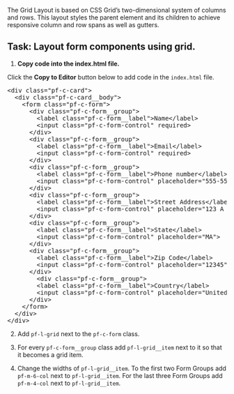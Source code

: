 The Grid Layout is based on CSS Grid’s two-dimensional system of columns and rows. This layout styles the parent element and its children to achieve responsive column and row spans as well as gutters.

## Task: Layout form components using grid.

1) <strong>Copy code into the index.html file.</strong>

Click the <strong>Copy to Editor</strong> button below to add code in the `index.html` file.

<pre class="file" data-filename="index.html" data-target="replace">
&lt;div class=&quot;pf-c-card&quot;&gt;
  &lt;div class=&quot;pf-c-card__body&quot;&gt;
    &lt;form class=&quot;pf-c-form&quot;&gt;
      &lt;div class=&quot;pf-c-form__group&quot;&gt;
        &lt;label class=&quot;pf-c-form__label&quot;&gt;Name&lt;/label&gt;
        &lt;input class=&quot;pf-c-form-control&quot; required&gt;
      &lt;/div&gt;
      &lt;div class=&quot;pf-c-form__group&quot;&gt;
        &lt;label class=&quot;pf-c-form__label&quot;&gt;Email&lt;/label&gt;
        &lt;input class=&quot;pf-c-form-control&quot; required&gt;
      &lt;/div&gt;
      &lt;div class=&quot;pf-c-form__group&quot;&gt;
        &lt;label class=&quot;pf-c-form__label&quot;&gt;Phone number&lt;/label&gt;
        &lt;input class=&quot;pf-c-form-control&quot; placeholder=&quot;555-555-5555&quot;&gt;
      &lt;/div&gt;
      &lt;div class=&quot;pf-c-form__group&quot;&gt;
        &lt;label class=&quot;pf-c-form__label&quot;&gt;Street Address&lt;/label&gt;
        &lt;input class=&quot;pf-c-form-control&quot; placeholder=&quot;123 A Street&quot;&gt;
      &lt;/div&gt;
      &lt;div class=&quot;pf-c-form__group&quot;&gt;
        &lt;label class=&quot;pf-c-form__label&quot;&gt;State&lt;/label&gt;
        &lt;input class=&quot;pf-c-form-control&quot; placeholder=&quot;MA&quot;&gt;
      &lt;/div&gt;
      &lt;div class=&quot;pf-c-form__group&quot;&gt;
        &lt;label class=&quot;pf-c-form__label&quot;&gt;Zip Code&lt;/label&gt;
        &lt;input class=&quot;pf-c-form-control&quot; placeholder=&quot;12345&quot;&gt;
      &lt;/div&gt;
        &lt;div class=&quot;pf-c-form__group&quot;&gt;
        &lt;label class=&quot;pf-c-form__label&quot;&gt;Country&lt;/label&gt;
        &lt;input class=&quot;pf-c-form-control&quot; placeholder=&quot;United States&quot;&gt;
      &lt;/div&gt;
    &lt;/form&gt;
  &lt;/div&gt;
&lt;/div&gt;
</pre>

2) Add `pf-l-grid` next to the `pf-c-form` class.

3) For every `pf-c-form__group` class add `pf-l-grid__item` next to it so that it becomes a grid item.

4) Change the widths of `pf-l-grid__item`. To the first two Form Groups add `pf-m-6-col` next to `pf-l-grid__item`. For the last three Form Groups add `pf-m-4-col` next to `pf-l-grid__item`.
